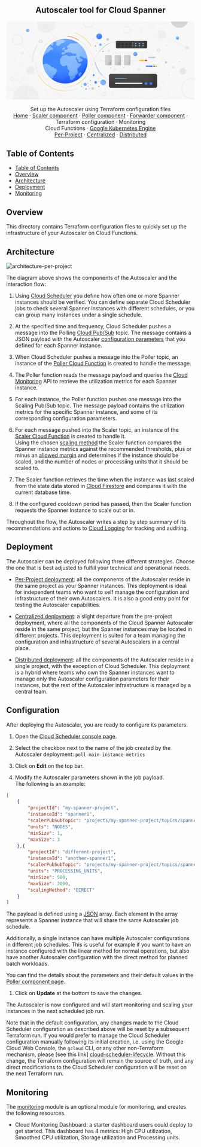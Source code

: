 <br />
<p align="center">
  <h2 align="center">Autoscaler tool for Cloud Spanner</h2>
  <img alt="Autoscaler" src="../../resources/BlogHeader_Database_3.max-2200x2200.jpg">

  <p align="center">
    <!-- In one sentence: what does the code in this directory do? -->
    Set up the Autoscaler using Terraform configuration files
    <br />
    <a href="../../README.md">Home</a>
    ·
    <a href="../../src/scaler/README.md">Scaler component</a>
    ·
    <a href="../../src/poller/README.md">Poller component</a>
    ·
    <a href="../../src/forwarder/README.md">Forwarder component</a>
    ·
    Terraform configuration
    ·
    Monitoring
    <br />
    Cloud Functions
    ·
    <a href="../gke/README.md">Google Kubernetes Engine</a>
    <br />
    <a href="per-project/README.md">Per-Project</a>
    ·
    <a href="centralized/README.md">Centralized</a>
    ·
    <a href="distributed/README.md">Distributed</a>
  </p>

</p>

## Table of Contents

*   [Table of Contents](#table-of-contents)
*   [Overview](#overview)
*   [Architecture](#architecture)
*   [Deployment](#deployment)
*   [Monitoring](#monitoring)

## Overview

This directory contains Terraform configuration files to quickly set up the
infrastructure of your Autoscaler on Cloud Functions.

## Architecture

![architecture-per-project](../../resources/architecture-per-project.png)

The diagram above shows the components of the Autoscaler and the
interaction flow:

1.  Using [Cloud Scheduler][cloud-scheduler] you define how
    often one or more Spanner instances should be verified. You can define
    separate Cloud Scheduler jobs to check several Spanner instances with
    different schedules, or you can group many instances under a single
    schedule.

2.  At the specified time and frequency, Cloud Scheduler pushes a message into
    the Polling [Cloud Pub/Sub][cloud-pub-sub] topic. The message contains a
    JSON payload with the Autoscaler [configuration parameters](#configuration)
    that you defined for each Spanner instance.

3.  When Cloud Scheduler pushes a message into the Poller topic, an instance of
    the [Poller Cloud Function][autoscaler-poller] is created to handle the
    message.

4.  The Poller function reads the message payload and queries the
    [Cloud Monitoring][cloud-monitoring] API to retrieve the utilization metrics
    for each Spanner instance.

5.  For each instance, the Poller function pushes one message into the Scaling
    Pub/Sub topic. The message payload contains the utilization metrics for the
    specific Spanner instance, and some of its corresponding configuration
    parameters.

6.  For each message pushed into the Scaler topic, an instance of the
    [Scaler Cloud Function][autoscaler-scaler] is created to handle it. \
    Using the chosen [scaling method][scaling-methods] the
    Scaler function compares the Spanner instance metrics against the
    recommended thresholds, plus or minus an [allowed margin][margins]
    and determines if the instance should be scaled, and the number of nodes
    or processiing units that it should be scaled to.

7.  The Scaler function retrieves the time when the instance was last scaled
    from the state data stored in [Cloud Firestore][cloud-firestore] and
    compares it with the current database time.

8.  If the configured cooldown period has passed, then the Scaler function
    requests the Spanner Instance to scale out or in.

Throughout the flow, the Autoscaler writes a step by step summary
of its recommendations and actions to [Cloud Logging][cloud-logging] for
tracking and auditing.

## Deployment

The Autoscaler can be deployed following three different strategies. Choose the
one that is best adjusted to fulfill your technical and operational needs.

*   [Per-Project deployment](per-project/README.md): all the components of the
    Autoscaler reside in the same project as your Spanner
    instances. This deployment is ideal for independent teams who want to self
    manage the configuration and infrastructure of their own Autoscalers. It is
    also a good entry point for testing the Autoscaler capabilities.

*   [Centralized deployment](centralized/README.md): a slight departure from the
    pre-project deployment, where all the components of the Cloud Spanner
    Autoscaler reside in the same project, but the Spanner instances may be
    located in different projects. This deployment is suited for a team managing
    the configuration and infrastructure of several Autoscalers in a central
    place.

*   [Distributed deployment](distributed/README.md): all the components of the
    Autoscaler reside in a single project, with the exception of
    Cloud Scheduler. This deployment is a hybrid where teams who own the Spanner
    instances want to manage only the Autoscaler configuration parameters for
    their instances, but the rest of the Autoscaler infrastructure is managed by
    a central team.

## Configuration

After deploying the Autoscaler, you are ready to configure its parameters.

1.  Open the [Cloud Scheduler console page][cloud-scheduler-console].

2.  Select the checkbox next to the name of the job created by the Autoscaler
    deployment: `poll-main-instance-metrics`

3.  Click on **Edit** on the top bar.

4.  Modify the Autoscaler parameters shown in the job payload. <br />
    The following is an example:

```json
[
    {
        "projectId": "my-spanner-project",
        "instanceId": "spanner1",
        "scalerPubSubTopic": "projects/my-spanner-project/topics/spanner-scaling",
        "units": "NODES",
        "minSize": 1,
        "maxSize": 3
    },{
        "projectId": "different-project",
        "instanceId": "another-spanner1",
        "scalerPubSubTopic": "projects/my-spanner-project/topics/spanner-scaling",
        "units": "PROCESSING_UNITS",
        "minSize": 500,
        "maxSize": 3000,
        "scalingMethod": "DIRECT"
    }
]
```

The payload is defined using a [JSON][json] array. Each element in the array
represents a Spanner instance that will share the same Autoscaler job schedule.

Additionally, a single instance can have multiple Autoscaler configurations in
different job schedules. This is useful for example if you want to have an
instance configured with the linear method for normal operations, but also have
another Autoscaler configuration with the direct method for planned batch
workloads.

You can find the details about the parameters and their default values in the
[Poller component page][autoscaler-poller].

1.  Click on **Update** at the bottom to save the changes.

The Autoscaler is now configured and will start monitoring and scaling your
instances in the next scheduled job run.

Note that in the default configuration, any changes made to the Cloud Scheduler
configuration as described above will be reset by a subsequent Terraform run.
If you would prefer to manage the Cloud Scheduler configuration manually
following its initial creation, i.e. using the Google Cloud Web Console, the
`gcloud` CLI, or any other non-Terraform mechanism, please [see this link]
[cloud-scheduler-lifecycle]. Without this change, the Terraform configuration
will remain the source of truth, and any direct modifications to the Cloud
Scheduler configuration will be reset on the next Terraform run.

## Monitoring

The [monitoring](../modules/monitoring) module is an optional module for monitoring,
and creates the following resources.

*   Cloud Monitoring Dashboard: a starter dashboard users could deploy to get
    started. This dashboard has 4 metrics: High CPU utilization, Smoothed CPU
    utilization, Storage utilization and Processing units.

[autoscaler-poller]: ../../src/poller/README.md
[autoscaler-scaler]: ../../src/scaler/README.md
[cloud-firestore]: https://firebase.google.com/docs/firestore
[cloud-logging]: https://cloud.google.com/logging
[cloud-pub-sub]: https://cloud.google.com/pubsub
[cloud-monitoring]: https://cloud.google.com/monitoring
[cloud-scheduler]: https://cloud.google.com/scheduler
[cloud-scheduler-console]: https://console.cloud.google.com/cloudscheduler
[cloud-scheduler-lifecycle]: ../../terraform/modules/scheduler/main.tf#L67
[json]: https://www.json.org/
[margins]: ../../src/scaler/README.md#margins
[scaling-methods]: ../../src/scaler/README.md#scaling-methods
